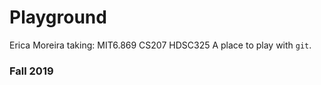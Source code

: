 # Playground
Erica Moreira taking:
MIT6.869
CS207
HDSC325
A place to play with `git`.

### Fall 2019
